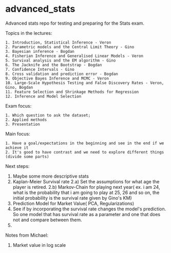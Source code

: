 # advanced_stats
Advanced stats repo for testing and preparing for the Stats exam. 

Topics in the lectures:

    1. Introduction, Statistical Inference - Veron
    2. Parametric models and the Central Limit Theory - Gino
    3. Bayesian inference - Bogdan
    4. Fisherian Inference and Generalised Linear Models - Veron
    5. Survival analysis and the EM algorithm - Gino
    6. The Jacknife and the Bootstrap - Bogdan
    7. Confidence Intervals - Gino
    8. Cross validation and prediction error - Bogdan
    9. Objective Bayes Inference and MCMC - Veron
    10. Large-Scale Hypothesis Testing and False Discovery Rates - Veron, Gino, Bogdan
    11. Feature Selection and Shrinkage Methods for Regression
    12. Inference and Model Selection

Exam focus:

    1. Which question to ask the dataset;
    2. Applied methods
    3. Presentation

Main focus: 

    1. Have a goal/expectations in the beginning and see in the end if we achieve it
    2. It's good to have contrast and we need to explore different things (divide some parts)

Next steps:
1. Maybe some more descriptive stats
2. Kaplan-Meier Survival rate
2.a) Set the assumptions for what age the player is retired. 
2.b) Markov-Chain for playing next year( ex. i am 24, what is the probability that i am going to play at 25, 26 and so on, the initial probability is the survival rate given by Gino's KM)
3. Prediction Model for Market Value( PCA, Regularizations)
4. See if by incorporating the survival rate changes the model's prediction. So one model that has survival rate as a parameter and one that does not and compare between them. 
4. 

Notes from Michael:
1. Market value in log scale